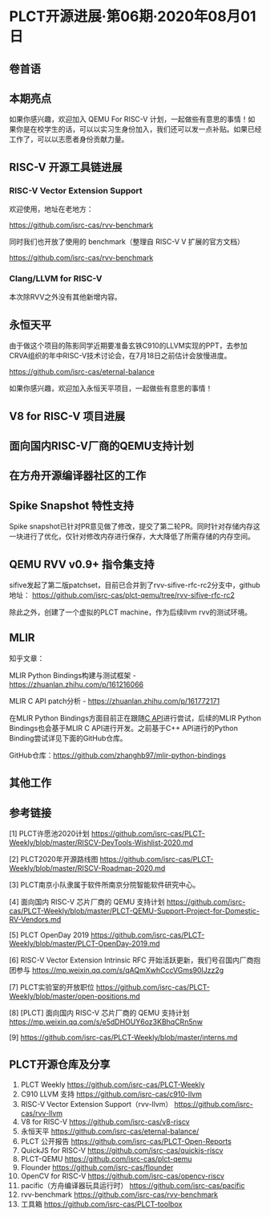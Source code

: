 # PLCT开源进展·第06期·2020年08月01日

## 卷首语


## 本期亮点

如果你感兴趣，欢迎加入 QEMU For RISC-V 计划，一起做些有意思的事情！如果你是在校学生的话，可以以实习生身份加入，我们还可以发一点补贴。如果已经工作了，可以以志愿者身份贡献力量。

## RISC-V 开源工具链进展

### RISC-V Vector Extension Support

欢迎使用，地址在老地方：

https://github.com/isrc-cas/rvv-benchmark

同时我们也开放了使用的 benchmark（整理自 RISC-V V 扩展的官方文档）

https://github.com/isrc-cas/rvv-benchmark

### Clang/LLVM for RISC-V

本次除RVV之外没有其他新增内容。

## 永恒天平

由于做这个项目的陈影同学近期要准备玄铁C910的LLVM实现的PPT，去参加CRVA组织的年中RISC-V技术讨论会，在7月18日之前估计会放慢进度。

https://github.com/isrc-cas/eternal-balance

如果你感兴趣，欢迎加入永恒天平项目，一起做些有意思的事情！

## V8 for RISC-V 项目进展


## 面向国内RISC-V厂商的QEMU支持计划

## 在方舟开源编译器社区的工作

## Spike Snapshot 特性支持
Spike snapshot已针对PR意见做了修改，提交了第二轮PR。同时针对存储内存这一块进行了优化，仅针对修改内存进行保存，大大降低了所需存储的内存空间。

## QEMU RVV v0.9+ 指令集支持
sifive发起了第二版patchset，目前已合并到了rvv-sifive-rfc-rc2分支中，github地址：
https://github.com/isrc-cas/plct-qemu/tree/rvv-sifive-rfc-rc2 

除此之外，创建了一个虚拟的PLCT machine，作为后续llvm rvv的测试环境。

## MLIR

知乎文章：

MLIR Python Bindings构建与测试框架 - https://zhuanlan.zhihu.com/p/161216066

MLIR C API patch分析 - https://zhuanlan.zhihu.com/p/161772171

在MLIR Python Bindings方面目前正在跟随[C API](https://reviews.llvm.org/D83310)进行尝试，后续的MLIR Python Bindings也会基于MLIR C API进行开发。之前基于C++ API进行的Python Binding尝试详见下面的GitHub仓库。

GitHub仓库：https://github.com/zhanghb97/mlir-python-bindings

## 其他工作

## 参考链接

[1] PLCT许愿池2020计划 https://github.com/isrc-cas/PLCT-Weekly/blob/master/RISCV-DevTools-Wishlist-2020.md

[2] PLCT2020年开源路线图 https://github.com/isrc-cas/PLCT-Weekly/blob/master/RISCV-Roadmap-2020.md

[3] PLCT南京小队隶属于软件所南京分院智能软件研究中心。

[4] 面向国内 RISC-V 芯片厂商的 QEMU 支持计划 https://github.com/isrc-cas/PLCT-Weekly/blob/master/PLCT-QEMU-Support-Project-for-Domestic-RV-Vendors.md

[5] PLCT OpenDay 2019 https://github.com/isrc-cas/PLCT-Weekly/blob/master/PLCT-OpenDay-2019.md

[6] RISC-V Vector Extension Intrinsic RFC 开始活跃更新，我们号召国内厂商抱团参与 https://mp.weixin.qq.com/s/qAQmXwhCccVGms90lJzz2g

[7] PLCT实验室的开放职位 https://github.com/isrc-cas/PLCT-Weekly/blob/master/open-positions.md

[8] [PLCT] 面向国内 RISC-V 芯片厂商的 QEMU 支持计划 https://mp.weixin.qq.com/s/e5dDHOUY6oz3KBhqCRn5nw

[9] https://github.com/isrc-cas/PLCT-Weekly/blob/master/interns.md

## PLCT开源仓库及分享

1. PLCT Weekly https://github.com/isrc-cas/PLCT-Weekly
2. C910 LLVM 支持 https://github.com/isrc-cas/c910-llvm
3. RISC-V Vector Extension Support（rvv-llvm） https://github.com/isrc-cas/rvv-llvm
4. V8 for RISC-V https://github.com/isrc-cas/v8-riscv
5. 永恒天平 https://github.com/isrc-cas/eternal-balance/
6. PLCT 公开报告 https://github.com/isrc-cas/PLCT-Open-Reports
7. QuickJS for RISC-V https://github.com/isrc-cas/quickjs-riscv
8. PLCT-QEMU https://github.com/isrc-cas/plct-qemu
9. Flounder https://github.com/isrc-cas/flounder
10. OpenCV for RISC-V https://github.com/isrc-cas/opencv-riscv
11. pacific（方舟编译器玩具运行时） https://github.com/isrc-cas/pacific
12. rvv-benchmark https://github.com/isrc-cas/rvv-benchmark
13. 工具箱 https://github.com/isrc-cas/PLCT-toolbox
